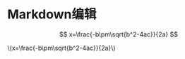 # Markdown编辑




$$
    x=\frac{-b\pm\sqrt{b^2-4ac}}{2a}
$$

\\(x=\frac{-b\pm\sqrt{b^2-4ac}}{2a}\\)
